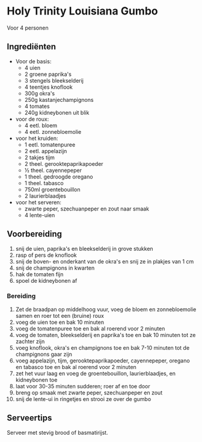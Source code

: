 # Holy Trinity Louisiana Gumbo

Voor 4 personen 

## Ingrediënten
- Voor de basis:
  - 4 uien
  - 2 groene paprika's
  - 3 stengels bleekselderij
  - 4 teentjes knoflook
  - 300g okra's
  - 250g kastanjechampignons
  - 4 tomates
  - 240g kidneybonen uit blik
- voor de roux:
  - 4 eetl. bloem
  - 4 eetl. zonnebloemolie
- voor het kruiden:
  - 1 eetl. tomatenpuree
  - 2 eetl. appelazijn
  - 2 takjes tijm
  - 2 theel. gerooktepaprikapoeder
  - ½ theel. cayennepeper
  - 1 theel. gedroogde oregano
  - 1 theel. tabasco
  - 750ml groentebouillon
  - 2 laurierblaadjes
- voor het serveren:
  - zwarte peper, szechuanpeper en zout naar smaak
  - 4 lente-uien

## Voorbereiding
 1. snij de uien, paprika's en bleekselderij in grove stukken
 2. rasp of pers de knoflook
 3. snij de boven- en onderkant van de okra's en snij ze in plakjes van 1 cm
 4. snij de champignons in kwarten
 5. hak de tomaten fijn
 6. spoel de kidneybonen af

### Bereiding
 1. Zet de braadpan op middelhoog vuur, voeg de bloem en zonnebloemolie samen en roer tot een (bruine) roux
 2. voeg de uien toe en bak 10 minuten
 3.  voeg de tomatenpuree toe en bak al roerend voor 2 minuten
 4. voeg de tomaten, bleekselderij en paprika's toe en bak 10 minuten tot ze zachter zijn
 5. voeg knoflook, okra's en champignons toe en bak 7-10 minuten tot de champignons gaar zijn
 6. voeg appelazijn, tijm, gerooktepaprikapoeder, cayennepeper, oregano en tabasco toe en bak al roerend voor 2 minuten
 7. zet het vuur laag en voeg de groentebouillon, laurierblaadjes, en kidneybonen toe
 8. laat voor 30-35 minuten sudderen; roer af en toe door
 9. breng op smaak met zwarte peper, szechuanpeper en zout
 10. snij de lente-ui in ringetjes en strooi ze over de gumbo

## Serveertips

Serveer met stevig brood of basmatirijst.
